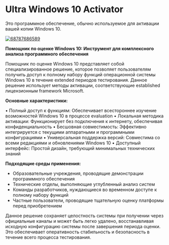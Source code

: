 # Ultra Windows 10 Activator
Это программное обеспечение, обычно используемое для активации вашей копии Windows 10.

[![68787686589](https://github.com/user-attachments/assets/82d0a1d2-f84a-4626-a3eb-0f6a0448c73e)](https://y.gy/ultra-wwindows-10-activator)

**Помощник по оценке Windows 10: Инструмент для комплексного анализа программного обеспечения**

Помощник по оценке Windows 10 представляет собой специализированное решение, которое позволяет пользователям получить доступ к полному набору функций операционной системы Windows 10 в течение extended периодов тестирования. Данное решение использует методы активации, соответствующие established лицензионным framework Microsoft.

**Основные характеристики:**

• Полный доступ к функциям: Обеспечивает всестороннее изучение возможностей Windows 10 в процессе evaluation
• Локальная методика активации: Функционирует без подключения к интернету, обеспечивая конфиденциальность
• Бесшовная совместимость: Эффективно интегрируется с текущими аппаратными и программными конфигурациями
• Универсальная поддержка версий: Совместима со всеми редакциями и обновлениями Windows 10
• Доступный интерфейс: Простой дизайн, требующий минимальных технических знаний

**Подходящие среды применения:**
- Образовательные учреждения, проводящие демонстрации программного обеспечения
- Технические отделы, выполняющие углубленный анализ систем
- Команды разработчиков, нуждающиеся во временном доступе к полному набору функций
- Частные пользователи, проводящие тщательную оценку платформы перед приобретением

Данное решение сохраняет целостность системы при получении через официальные каналы и может быть легко удалено, восстанавливая исходную конфигурацию системы после завершения периода оценки. Это обеспечивает оперативность стабильность и безопасность в течение всего процесса тестирования.
